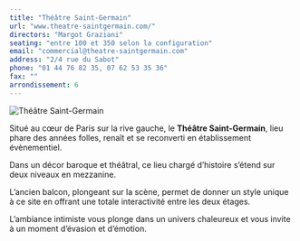 ```yaml
---
title: "Théâtre Saint-Germain"
url: "www.theatre-saintgermain.com/"
directors: "Margot Graziani"
seating: "entre 100 et 350 selon la configuration"
email: "commercial@theatre-saintgermain.com"
address: "2/4 rue du Sabot"
phone: "01 44 76 82 35, 07 62 53 35 36"
fax: ""
arrondissement: 6
---
```


![Théâtre Saint-Germain](../images/6eme/theatre-saint-germain/theatre-saint-germain-2.jpg)

Situé au cœur de Paris sur la rive gauche, le **Théâtre Saint-Germain**, lieu phare des années folles, renaît et se reconverti en établissement évènementiel.

Dans un décor baroque et théâtral, ce lieu chargé d’histoire s’étend sur deux niveaux en mezzanine.

L’ancien balcon, plongeant sur la scène, permet de donner un style unique à ce site en offrant une totale interactivité entre les deux étages.

L’ambiance intimiste vous plonge dans un univers chaleureux et vous invite à un moment d’évasion et d’émotion.
